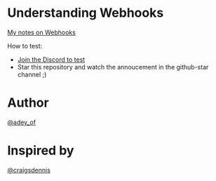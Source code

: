# Understanding Webhooks

[My notes on Webhooks](https://educated-fireplace-b16.notion.site/Webhooks-c29af2c9d0be4319902c3a10795567c1)



How to test:
- [Join the Discord to test](https://discord.gg/GVT5XdcJ)
- Star this repository and watch the annoucement in the github-star channel ;) 

# Author
[@adey_of](https://twitter.com/adey_of)

# Inspired by
[@craigsdennis](https://twitter.com/craigsdennis)

